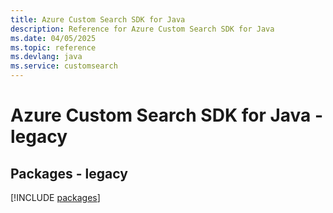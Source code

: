 ```yaml
---
title: Azure Custom Search SDK for Java
description: Reference for Azure Custom Search SDK for Java
ms.date: 04/05/2025
ms.topic: reference
ms.devlang: java
ms.service: customsearch
---
```

# Azure Custom Search SDK for Java - legacy
## Packages - legacy
[!INCLUDE [packages](custom-search-index.md)]
